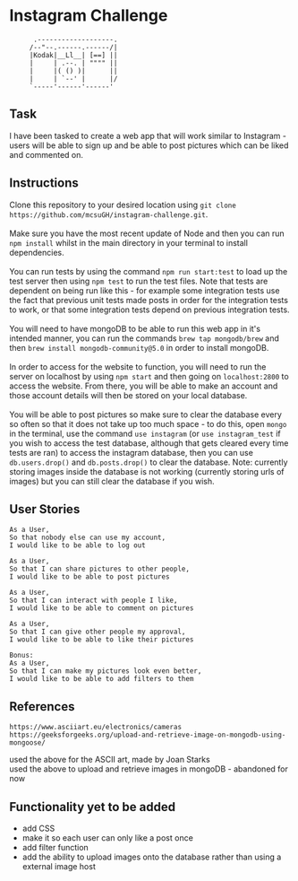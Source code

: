 # Instagram Challenge
```       
      .-------------------.
     /--"--.------.------/|
     |Kodak|__Ll__| [==] ||
     |     | .--. | """" ||
     |     |( () )|      ||
     |     | `--' |      |/
     `-----'------'------'
```

## Task
I have been tasked to create a web app that will work similar to Instagram - users will be able to sign up and be able to post pictures which can be liked and commented on.

## Instructions
Clone this repository to your desired location using `git clone https://github.com/mcsuGH/instagram-challenge.git`.\
\
Make sure you have the most recent update of Node and then you can run `npm install` whilst in the main directory in your terminal to install dependencies.\
\
You can run tests by using the command `npm run start:test` to load up the test server then using `npm test` to run the test files. Note that tests are dependent on being run like this - for example some integration tests use the fact that previous unit tests made posts in order for the integration tests to work, or that some integration tests depend on previous integration tests.\
\
You will need to have mongoDB to be able to run this web app in it's intended manner, you can run the commands `brew tap mongodb/brew` and then `brew install mongodb-community@5.0` in order to install mongoDB.\
\
In order to access for the website to function, you will need to run the server on localhost by using `npm start` and then going on `localhost:2800` to access the website. From there, you will be able to make an account and those account details will then be stored on your local database.\
\
You will be able to post pictures so make sure to clear the database every so often so that it does not take up too much space - to do this, open `mongo` in the terminal, use the command `use instagram` (or `use instagram_test` if you wish to access the test database, although that gets cleared every time tests are ran) to access the instagram database, then you can use `db.users.drop()` and `db.posts.drop()` to clear the database. Note: currently storing images inside the database is not working (currently storing urls of images) but you can still clear the database if you wish.

## User Stories
```
As a User,
So that nobody else can use my account,
I would like to be able to log out

As a User,
So that I can share pictures to other people,
I would like to be able to post pictures

As a User,
So that I can interact with people I like,
I would like to be able to comment on pictures

As a User,
So that I can give other people my approval,
I would like to be able to like their pictures

Bonus:
As a User,
So that I can make my pictures look even better,
I would like to be able to add filters to them
```

## References
```
https://www.asciiart.eu/electronics/cameras
https://geeksforgeeks.org/upload-and-retrieve-image-on-mongodb-using-mongoose/
```
used the above for the ASCII art, made by Joan Starks\
used the above to upload and retrieve images in mongoDB - abandoned for now

## Functionality yet to be added
- add CSS
- make it so each user can only like a post once
- add filter function
- add the ability to upload images onto the database rather than using a external image host
